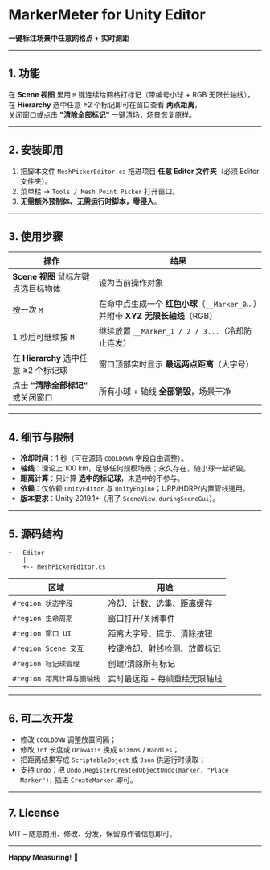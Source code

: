 # MarkerMeter for Unity Editor  
**一键标注场景中任意网格点 + 实时测距**

---

## 1. 功能  
在 **Scene 视图** 里用 `M` 键连续给网格打标记（带编号小球 + RGB 无限长轴线），  
在 **Hierarchy** 选中任意 ≥2 个标记即可在窗口查看 **两点距离**，  
关闭窗口或点击 **"清除全部标记"** 一键清场，场景恢复原样。

---

## 2. 安装即用  
1. 把脚本文件 `MeshPickerEditor.cs` 拖进项目 **任意 Editor 文件夹**（必须 Editor 文件夹）。  
2. 菜单栏 → `Tools / Mesh Point Picker` 打开窗口。  
3. **无需额外预制体、无需运行时脚本，零侵入**。

---

## 3. 使用步骤  
| 操作 | 结果 |
|---|---|
| **Scene 视图** 鼠标左键点选目标物体 | 设为当前操作对象 |
| 按一次 `M` | 在命中点生成一个 **红色小球**（`__Marker_0`...）并附带 **XYZ 无限长轴线**（RGB） |
| 1 秒后可继续按 `M` | 继续放置 `__Marker_1 / 2 / 3...`（冷却防止连发） |
| 在 **Hierarchy** 选中任意 ≥2 个标记球 | 窗口顶部实时显示 **最远两点距离**（大字号） |
| 点击 **"清除全部标记"** 或关闭窗口 | 所有小球 + 轴线 **全部销毁**，场景干净 |

---

## 4. 细节与限制
- **冷却时间**：1 秒（可在源码 `COOLDOWN` 字段自由调整）。  
- **轴线**：理论上 100 km，足够任何规模场景；永久存在，随小球一起销毁。  
- **距离计算**：只计算 **选中的标记球**，未选中的不参与。  
- **依赖**：仅依赖 `UnityEditor` 与 `UnityEngine`；URP/HDRP/内置管线通用。  
- **版本要求**：Unity 2019.1+（用了 `SceneView.duringSceneGui`）。

---

## 5. 源码结构
```
+-- Editor
    |
    +-- MeshPickerEditor.cs
```
| 区域 | 用途 |
|---|---|
| `#region 状态字段` | 冷却、计数、选集、距离缓存 |
| `#region 生命周期` | 窗口打开/关闭事件 |
| `#region 窗口 UI` | 距离大字号、提示、清除按钮 |
| `#region Scene 交互` | 按键冷却、射线检测、放置标记 |
| `#region 标记球管理` | 创建/清除所有标记 |
| `#region 距离计算与画轴线` | 实时最远距 + 每帧重绘无限轴线 |

---

## 6. 可二次开发
- 修改 `COOLDOWN` 调整放置间隔；  
- 修改 `inf` 长度或 `DrawAxis` 换成 `Gizmos` / `Handles`；  
- 把距离结果写成 `ScriptableObject` 或 `Json` 供运行时读取；  
- 支持 `Undo`：把 `Undo.RegisterCreatedObjectUndo(marker, "Place Marker");` 插进 `CreateMarker` 即可。

---

## 7. License
MIT – 随意商用、修改、分发，保留原作者信息即可。

---

**Happy Measuring!** 🎯
